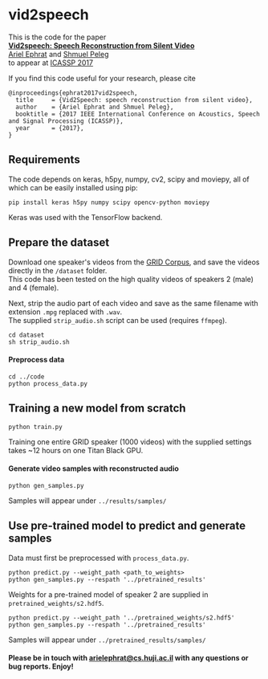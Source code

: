# vid2speech

This is the code for the paper  
**[Vid2speech: Speech Reconstruction from Silent Video](http://www.vision.huji.ac.il/vid2speech/)**
<br>
[Ariel Ephrat](http://www.cs.huji.ac.il/~arielephrat/) and
[Shmuel Peleg](http://www.cs.huji.ac.il/~peleg/)
<br>
to appear at [ICASSP 2017](http://www.ieee-icassp2017.org/)

If you find this code useful for your research, please cite

```
@inproceedings{ephrat2017vid2speech,
  title     = {Vid2Speech: speech reconstruction from silent video},
  author    = {Ariel Ephrat and Shmuel Peleg},
  booktitle = {2017 IEEE International Conference on Acoustics, Speech and Signal Processing (ICASSP)},
  year      = {2017},
}
```

## Requirements
The code depends on keras, h5py, numpy, cv2, scipy and moviepy, all of which can be easily installed using pip:
```shell
pip install keras h5py numpy scipy opencv-python moviepy
```  
Keras was used with the TensorFlow backend. 

## Prepare the dataset
Download one speaker's videos from the [GRID Corpus](http://spandh.dcs.shef.ac.uk/gridcorpus/), and save the videos directly in the `/dataset` folder.  
This code has been tested on the high quality videos of speakers 2 (male) and 4 (female).

Next, strip the audio part of each video and save as the same filename with extension `.mpg` replaced with `.wav`.  
The supplied `strip_audio.sh` script can be used (requires `ffmpeg`).
```shell
cd dataset
sh strip_audio.sh
```

#### Preprocess data
```shell
cd ../code
python process_data.py
```

## Training a new model from scratch
```shell
python train.py
```
Training one entire GRID speaker (1000 videos) with the supplied settings takes ~12 hours on one Titan Black GPU.

#### Generate video samples with reconstructed audio
```shell
python gen_samples.py
```
Samples will appear under `../results/samples/`

## Use pre-trained model to predict and generate samples
Data must first be preprocessed with `process_data.py`.
```shell
python predict.py --weight_path <path_to_weights>
python gen_samples.py --respath '../pretrained_results'
```
Weights for a pre-trained model of speaker 2 are supplied in `pretrained_weights/s2.hdf5`.
```shell
python predict.py --weight_path '../pretrained_weights/s2.hdf5'
python gen_samples.py --respath '../pretrained_results'
```
Samples will appear under `../pretrained_results/samples/`

#### Please be in touch with arielephrat@cs.huji.ac.il with any questions or bug reports. Enjoy!